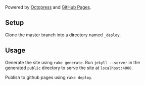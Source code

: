 Powered by [Octopress](http://octopress.org) and [GitHub Pages](http://pages.github.com).

## Setup

Clone the master branch into a directory named `_deploy`.

## Usage

Generate the site using `rake generate`.
Run `jekyll --server` in the generated `public` directory to serve the site at `localhost:4000`.

Publish to github pages using `rake deploy`.
